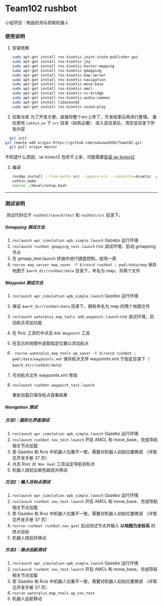 # Team102 rushbot

小组项目：物品检测与抓取机器人



### 使用说明

1. 安装依赖

   ``` sh
   sudo apt-get install ros-kinetic-joint-state-publisher-gui
   sudo apt-get install ros-kinetic-joy
   sudo apt-get install ros-kinetic-hector-mapping
   sudo apt-get install ros-kinetic-gmapping
   sudo apt-get install ros-kinetic-map-server
   sudo apt-get install ros-kinetic-navigation
   sudo apt-get install ros-kinetic-move-base
   sudo apt-get install ros-kinetic-amcl
   sudo apt-get install ros-kinetic-cv-bridge
   sudo apt-get install ros-kinetic-audio-common
   sudo apt-get install libasound2
   sudo apt-get install ros-kinetic-sound-play
   ```

2. 拉取仓库
为了开发方便，直接将整个src上传了，开发结束后再进行整理。
  备份原有 `catkin_ws` 下 `src` 目录（如有必要）
进入该目录后，清空该目录下所有内容
  
``` sh
  git init
git remote add origin https://github.com/sebuaa2020/Team102.git
  git pull origin master
```

  不知道什么原因，iai-kinect2 包传不上来，可能需要[安装 iai-kinect2](https://zhuanlan.zhihu.com/p/134058262)


3. 编译

   ``` sh
   rosdep install --from-paths src --ignore-src --rosdistro=kinetic -y
   catkin_make
   source ./devel/setup.bash
   ```

-------------------------------------

### 测试说明

​	测试代码位于 `rushbot/launch/test` 和 `rushbot/src` 目录下。

##### Gmapping 测试方法

1. `roslaunch wpr_simulation wpb_simple.launch`
   Gazebo 运行环境
2. `roslaunch rushbot gmapping_test.launch`
   rviz 调试环境，启动 gmapping 节点
3. 在 gmapp_test.launch 终端中进行键盘控制，绕场一周
4. `rosrun map_server map_saver -f $(roscd rushbot ; pwd)/data/map`
   保存地图于 `$work_dir/rushbot/data` 目录下，命名为 map，共两个文件

##### Waypoint 测试方法

1. `roslaunch wpr_simulation wpb_simple.launch`
   Gazebo 运行环境

2. 保证 `$work_dir/rushbot/data` 目录下，拥有命名为 map 的两个地图文件

3. `roslaunch waterplus_map_tools add_waypoint.launch`
   rviz 调试环境，启动航点添加功能

4. 在 Rviz 工具栏中点击 `Add Waypoint` 工具

5. 在显示的地图中选取指定位置以添加航点

6. ` rosrun waterplus_map_tools wp_saver -f $(roscd rushbot ; pwd)/data/waypoints.xml`
   保存航点文件 waypoints.xml 于指定目录下（ `$work_dir/rushbot/data`）

7. 可对航点文件 waypoints.xml 修改

8. `roslaunch rushbot waypoint_test.launch`

   重新加载已保存航点查看结果

##### Navigation 测试

##### 方法1：图形化界面测试

1. `roslaunch wpr_simulation wpb_simple.launch`
   Gazebo 运行环境
2. `roslaunch rushbot nav_test.launch`
   开启 AMCL 和 move_base，完成导航相关节点加载
3. 若 Gazebo 和 Rviz 中机器人位置不一致，需要对机器人初始位置微调
   （详情见开发手册 37 页）
4. 点击 Rviz `2D Nav Goal` 工具设定导航目标点
5. 机器人规划出紫色路径并移动

##### 方法2：输入目标点测试

1. `roslaunch wpr_simulation wpb_simple.launch`
   Gazebo 运行环境
2. `roslaunch rushbot nav_test.launch`
   开启 AMCL 和 move_base，完成导航相关节点加载
3. 若 Gazebo 和 Rviz 中机器人位置不一致，需要对机器人初始位置微调
   （详情见开发手册 37 页）
4. `rosrun rushbot rushbot_nav_goal`
   启动测试节点并输入 **以地图为坐标系** 的终点目标
5. 机器人规划并移动

##### 方法3：路点巡航测试

1. `roslaunch wpr_simulation wpb_simple.launch`
   Gazebo 运行环境
2. `roslaunch rushbot nav_test.launch`
   开启 AMCL 和 move_base，完成导航相关节点加载
3. 若 Gazebo 和 Rviz 中机器人位置不一致，需要对机器人初始位置微调
   （详情见开发手册 37 页）
4. `rosrun waterplus_map_tools wp_nav_test`
5. 机器人巡航移动